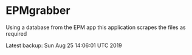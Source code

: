 # EPMgrabber
Using a database from the EPM app this application scrapes the files as required


Latest backup: Sun Aug 25 14:06:01 UTC 2019
